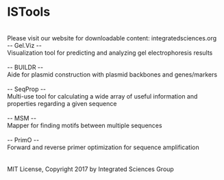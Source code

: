 # ISTools
\
Please visit our website for downloadable content: integratedsciences.org
\
-- Gel.Viz --\
Visualization tool for predicting and analyzing gel electrophoresis results\
\
-- BUILDR --\
Aide for plasmid construction with plasmid backbones and genes/markers\
\
-- SeqProp --\
Multi-use tool for calculating a wide array of useful information and properties regarding a given sequence\
\
-- MSM --\
Mapper for finding motifs between multiple sequences\
\
-- PrimO --\
Forward and reverse primer optimization for sequence amplification\
\
\
MIT License, Copyright 2017 by Integrated Sciences Group
